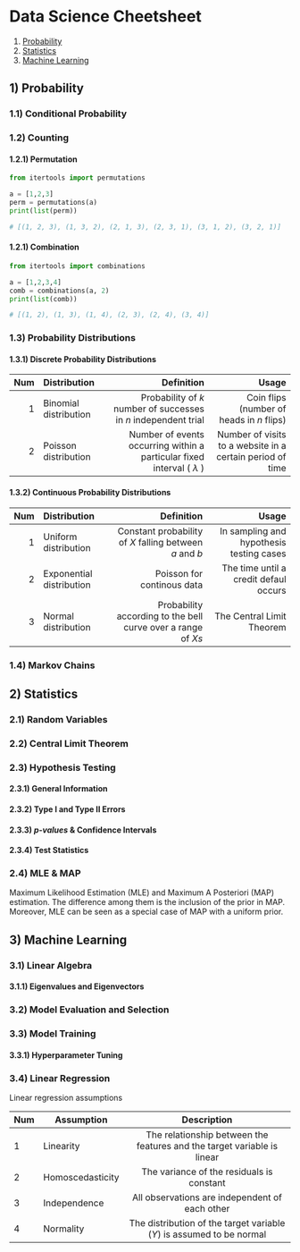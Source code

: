 # Data Science Cheetsheet

1. [Probability](#prob)
2. [Statistics](#stats)
3. [Machine Learning](#ml)

## 1) <a id='prob'></a> Probability

### 1.1) Conditional Probability

### 1.2) Counting

#### 1.2.1) Permutation

``` python
from itertools import permutations

a = [1,2,3]
perm = permutations(a)
print(list(perm))

# [(1, 2, 3), (1, 3, 2), (2, 1, 3), (2, 3, 1), (3, 1, 2), (3, 2, 1)]

```

#### 1.2.1) Combination

``` python
from itertools import combinations

a = [1,2,3,4]
comb = combinations(a, 2)
print(list(comb))

# [(1, 2), (1, 3), (1, 4), (2, 3), (2, 4), (3, 4)]

```

### 1.3) Probability Distributions

#### 1.3.1) Discrete Probability Distributions

| Num   | Distribution   | Definition | Usage |
|---:|:-------------|------------:|---------:|
|  1 | Binomial distribution |  Probability of *k* number of successes in *n* independent trial              |  Coin flips (number of heads in *n* flips)                  | 
|  2 | Poisson distribution  |  Number of events occurring within a particular fixed interval \( $\lambda$ \)    |  Number of visits to a website in a certain period of time    | 


#### 1.3.2) Continuous Probability Distributions

| Num   | Distribution   | Definition | Usage |
|---:|:-------------|------------:|---------:|
|  1 | Uniform distribution     | Constant probability of *X* falling between *a* and *b*      | In sampling and hypothesis testing cases  | 
|  2 | Exponential distribution | Poisson for continous data                                   | The time until a credit defaul occurs     |
|  3 | Normal distribution      | Probability according to the bell curve over a range of *Xs* | The Central Limit Theorem                 |


### 1.4) Markov Chains

## 2) <a id='stats'></a> Statistics

### 2.1) Random Variables

### 2.2) Central Limit Theorem

### 2.3) Hypothesis Testing

#### 2.3.1) General Information

#### 2.3.2) Type I and Type II Errors

#### 2.3.3) *p-values* & Confidence Intervals

#### 2.3.4) Test Statistics

### 2.4) MLE & MAP

Maximum Likelihood Estimation (MLE) and Maximum A Posteriori (MAP) estimation. The difference among them is the inclusion of the prior in MAP. Moreover, MLE can be seen as a special case of MAP with a uniform prior. 


## 3) <a id='ml'></a> Machine Learning

### 3.1) Linear Algebra

#### 3.1.1) Eigenvalues and Eigenvectors

### 3.2) Model Evaluation and Selection

### 3.3) Model Training 

#### 3.3.1) Hyperparameter Tuning

### 3.4) Linear Regression

Linear regression assumptions 

| Num   | Assumption   |   Description    |
|----------|----------|:-------------:|
| 1  | Linearity        | The relationship between the features and the target variable is linear |
| 2  | Homoscedasticity | The variance of the residuals is constant                               |
| 3  | Independence     | All observations are independent of each other                          |
| 4  | Normality        | The distribution of the target variable (*Y*) is assumed to be normal   |

